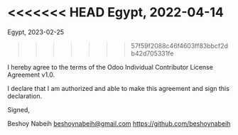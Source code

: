 <<<<<<< HEAD
Egypt, 2022-04-14
=======
Egypt, 2023-02-25
>>>>>>> 57f59f2088c46f4603ff83bbcf2db42d705331fe

I hereby agree to the terms of the Odoo Individual Contributor License
Agreement v1.0.

I declare that I am authorized and able to make this agreement and sign this
declaration.

Signed,

Beshoy Nabeih beshoynabeih@gmail.com https://github.com/beshoynabeih
